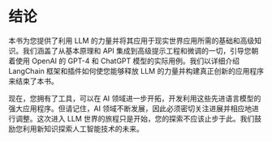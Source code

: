 # 结论

本书为您提供了利用 LLM 的力量并将其应用于现实世界应用所需的基础和高级知识。我们涵盖了从基本原理和 API 集成到高级提示工程和微调的一切，引导您朝着使用 OpenAI 的 GPT-4 和 ChatGPT 模型的实际用例。我们以详细介绍 LangChain 框架和插件如何使您能够释放 LLM 的力量并构建真正创新的应用程序来结束了本书。

现在，您拥有了工具，可以在 AI 领域进一步开拓，开发利用这些先进语言模型的强大应用程序。但请记住，AI 领域不断发展，因此必须密切关注进展并相应地进行调整。这次进入 LLM 世界的旅程只是开始，您的探索不应该止步于此。我们鼓励您利用新知识探索人工智能技术的未来。
